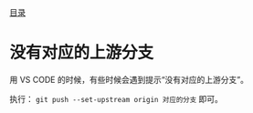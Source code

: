 [目录](./)
# 没有对应的上游分支

用 VS CODE 的时候，有些时候会遇到提示“没有对应的上游分支”。

执行： `git push --set-upstream origin 对应的分支` 即可。